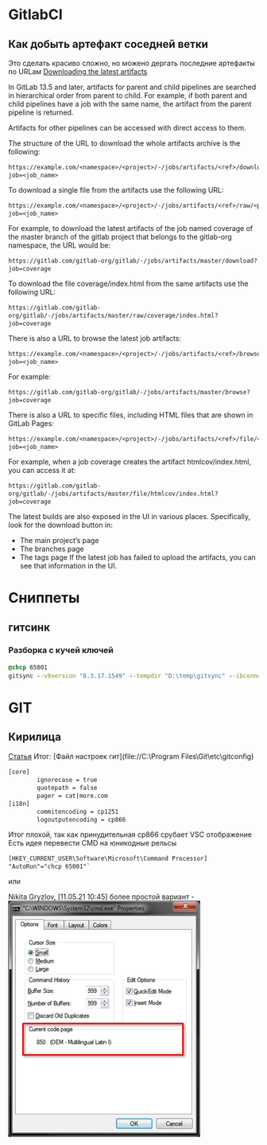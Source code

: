 # GitlabCI
## Как добыть артефакт соседней ветки
Это сделать красиво сложно, но можено дергать последние артефакты по URLам
[Downloading the latest artifacts](https://docs.gitlab.com/ee/ci/pipelines/job_artifacts.html#downloading-the-latest-artifacts)

In GitLab 13.5 and later, artifacts for parent and child pipelines are searched in hierarchical order from parent to child. For example, if both parent and child pipelines have a job with the same name, the artifact from the parent pipeline is returned.

Artifacts for other pipelines can be accessed with direct access to them.

The structure of the URL to download the whole artifacts archive is the following:
```
https://example.com/<namespace>/<project>/-/jobs/artifacts/<ref>/download?job=<job_name>
```
To download a single file from the artifacts use the following URL:

```
https://example.com/<namespace>/<project>/-/jobs/artifacts/<ref>/raw/<path_to_file>?job=<job_name>
```
For example, to download the latest artifacts of the job named coverage of the master branch of the gitlab project that belongs to the gitlab-org namespace, the URL would be:

```
https://gitlab.com/gitlab-org/gitlab/-/jobs/artifacts/master/download?job=coverage
```
To download the file coverage/index.html from the same artifacts use the following URL:

```
https://gitlab.com/gitlab-org/gitlab/-/jobs/artifacts/master/raw/coverage/index.html?job=coverage
```
There is also a URL to browse the latest job artifacts:

```
https://example.com/<namespace>/<project>/-/jobs/artifacts/<ref>/browse?job=<job_name>
```
For example:
```
https://gitlab.com/gitlab-org/gitlab/-/jobs/artifacts/master/browse?job=coverage
```
There is also a URL to specific files, including HTML files that are shown in GitLab Pages:
```
https://example.com/<namespace>/<project>/-/jobs/artifacts/<ref>/file/<path>?job=<job_name>
```
For example, when a job coverage creates the artifact htmlcov/index.html, you can access it at:
```
https://gitlab.com/gitlab-org/gitlab/-/jobs/artifacts/master/file/htmlcov/index.html?job=coverage
```
The latest builds are also exposed in the UI in various places. Specifically, look for the download button in:

-    The main project’s page
-    The branches page
-    The tags page 
If the latest job has failed to upload the artifacts, you can see that information in the UI. 

# Сниппеты
## гитсинк
### Разборка с кучей ключей
``` cmd
@chcp 65001
gitsync --v8version "8.3.17.1549" --tempdir "D:\temp\gitsync" --ibconnection "/FD:\temp\gitsync\ib" sync --error-comment --storage-user gitsync --limit 1 --pull --push --push-tags -n 1 tcp://srv-devk-erp01/ERP_Master ./src >> D:\temp\gitsync\log.txt
```

# GIT
## Кирилица
[Статья](https://habr.com/ru/post/74839/)
Итог:
[Файл настроек гит](file://C:\Program Files\Git\etc\gitconfig)
```
[core]
        ignorecase = true
        quotepath = false 
        pager = cat|more.com
[i18n]
        commitencoding = cp1251
        logoutputencoding = cp866
```

Итог плохой, так как принудительная cp866 срубает VSC отображение
Есть идея перевести CMD на юникодные рельсы

```
[HKEY_CURRENT_USER\Software\Microsoft\Command Processor]
"AutoRun"="chcp 65001"`
```

или 

Nikita Gryzlov, [11.05.21 10:45]
более простой вариант -
![](%D0%9D%D0%B0%D1%81%D1%82%D1%80%D0%BE%D0%B9%D0%BA%D0%B0CMD%D0%BD%D0%B0%D0%AE%D0%BD%D0%B8%D0%BA%D0%BE%D0%B4.png)
